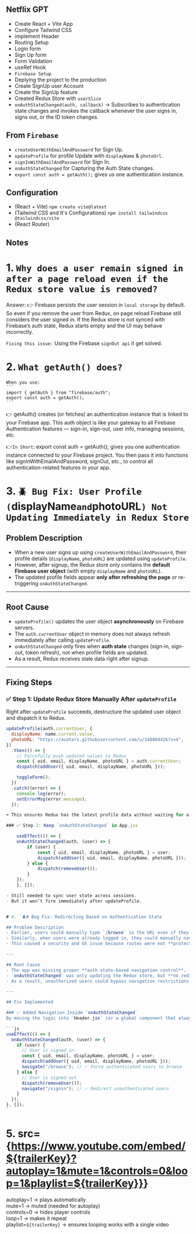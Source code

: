 ## Netflix GPT

- Create React + Vite App
- Configure Tailwind CSS
- implement Header
- Routing Setup
- Login form
- Sign Up form
- Form Validation
- useRef Hook
- `Firebase Setup`
- Deplying the project to the production
- Create SignUp user Account
- Create the SignUp feature
- Created Redux Store with `userSlice`
- `onAuthStateChanged(auth, callback)` → Subscribes to authentication state changes and invokes the callback whenever the user signs in, signs out, or the ID token changes.

## From `Firebase`

- `createUserWithEmailAndPassword` for Sign Up.
- `updateProfile` for profile Update with `displayName` & `photoUrl`.
- `signInWithEmailAndPassword` for Sign In.
- `onAuthStateChanged` for Capturing the Auth State changes.
- `export const auth = getAuth();` gives us one authentication instance.

## Configuration

- (React + Vite) `npm create vite@latest`
- (Tailwind CSS and It's Configurations) `npm install tailwindcss @tailwindcss/vite`
- (React Router)

## Notes

# 1. `Why does a user remain signed in after a page reload even if the Redux store value is removed?`

Answer:
👉 Firebase persists the user session in `local storage` by default. So even if you remove the user from Redux, on page reload Firebase still considers the user signed in. If the Redux store is not synced with Firebase’s auth state, Redux starts empty and the UI may behave incorrectly.

`Fixing this issue:` Using the Firebase `signOut api` it get solved.

# 2. `What getAuth() does?`

    When you use:
    ```
    import { getAuth } from "firebase/auth";
    export const auth = getAuth();
    ```

👉 getAuth() creates (or fetches) an authentication instance that is linked to your Firebase app.
This auth object is like your gateway to all Firebase Authentication features — sign-in, sign-out, user info, managing sessions, etc.

👉`In Short`: export const auth = getAuth(); gives you one authentication instance connected to your Firebase project. You then pass it into functions like signInWithEmailAndPassword, signOut, etc., to control all authentication-related features in your app.

# 3. `🪲 Bug Fix: User Profile (`displayName`and`photoURL`) Not Updating Immediately in Redux Store`

## Problem Description

- When a new user signs up using `createUserWithEmailAndPassword`, their profile details (`displayName`, `photoURL`) are updated using `updateProfile`.
- However, after signup, the Redux store only contains the **default Firebase user object** (with empty `displayName` and `photoURL`).
- The updated profile fields appear **only after refreshing the page** or re-triggering `onAuthStateChanged`.

---

## Root Cause

- `updateProfile()` updates the user object **asynchronously** on Firebase servers.
- The `auth.currentUser` object in memory does not always refresh immediately after calling `updateProfile`.
- `onAuthStateChanged` only fires when **auth state** changes (sign-in, sign-out, token refresh), not when profile fields are updated.
- As a result, Redux receives stale data right after signup.

---

## Fixing Steps

### ✅ Step 1: Update Redux Store Manually After `updateProfile`

Right after `updateProfile` succeeds, destructure the updated user object and dispatch it to Redux.

````js
updateProfile(auth.currentUser, {
  displayName: name.current.value,
  photoURL: "https://avatars.githubusercontent.com/u/148804426?v=4",
})
  .then(() => {
    // Forcefully push updated values to Redux
    const { uid, email, displayName, photoURL } = auth.currentUser;
    dispatch(addUser({ uid, email, displayName, photoURL }));

    toggleForm();
  })
  .catch((error) => {
    console.log(error);
    setErrorMsg(error.message);
  });

➡️ This ensures Redux has the latest profile data without waiting for a page reload.

### ✅ Step 2: Keep `onAuthStateChanged` in App.jsx

    useEffect(() => {
    onAuthStateChanged(auth, (user) => {
        if (user) {
            const { uid, email, displayName, photoURL } = user;
            dispatch(addUser({ uid, email, displayName, photoURL }));
        } else {
            dispatch(removeUser());
        }
    });
    }, []);

- Still needed to sync user state across sessions.
- But it won’t fire immediately after updateProfile.


# 4. `🪲# Bug Fix: Redirecting Based on Authentication State

## Problem Description
- Earlier, users could manually type `/browse` in the URL even if they weren’t logged in, and still access the page.
- Similarly, when users were already logged in, they could manually navigate back to `/signin`, which should not be allowed.
- This caused a security and UX issue because routes were not **protected**.

---

## Root Cause
- The app was missing proper **auth state-based navigation control**.
- `onAuthStateChanged` was only updating the Redux store, but **no redirection logic** was applied at the same place.
- As a result, unauthorized users could bypass navigation restrictions manually.

---

## Fix Implemented

### ✅ Added Navigation Inside `onAuthStateChanged`
By moving the logic into `Header.jsx` (or a global component that always renders), we ensure navigation updates immediately when auth state changes:

```js
useEffect(() => {
  onAuthStateChanged(auth, (user) => {
    if (user) {
      // User is signed in
      const { uid, email, displayName, photoURL } = user;
      dispatch(addUser({ uid, email, displayName, photoURL }));
      navigate("/browse"); // ✅ Force authenticated users to browse
    } else {
      // User is signed out
      dispatch(removeUser());
      navigate("/signin"); // ✅ Redirect unauthenticated users
    }
  });
}, []);
`
````

# 5.  src={<https://www.youtube.com/embed/${trailerKey}?autoplay=1&mute=1&controls=0&loop=1&playlist=${trailerKey}}>}

  autoplay=1 → plays automatically  
  mute=1 → muted (needed for autoplay)  
  controls=0 → hides player controls  
  loop=1 → makes it repeat  
  playlist=`${trailerKey}` → ensures looping works with a single video  
